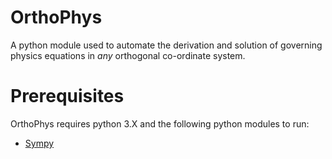 # OrthoPhys
A python module used to automate the derivation and solution of governing physics equations in *any* orthogonal co-ordinate system.

# Prerequisites
OrthoPhys requires python 3.X and the following python modules to run:
 - [Sympy][1]
 
 [1]: http://www.sympy.org/